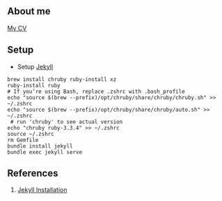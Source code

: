 ## About me

[My CV](https://pccofvns.github.io)

## Setup

- Setup [Jekyll](https://jekyllrb.com/docs/installation/)

```shell
brew install chruby ruby-install xz
ruby-install ruby
# If you’re using Bash, replace .zshrc with .bash_profile
echo "source $(brew --prefix)/opt/chruby/share/chruby/chruby.sh" >> ~/.zshrc
echo "source $(brew --prefix)/opt/chruby/share/chruby/auto.sh" >> ~/.zshrc
 # run 'chruby' to see actual version
echo "chruby ruby-3.3.4" >> ~/.zshrc
source ~/.zshrc
rm Gemfile
bundle install jekyll
bundle exec jekyll serve
```

## References

1. [Jekyll Installation](https://jekyllrb.com/docs/installation/)
